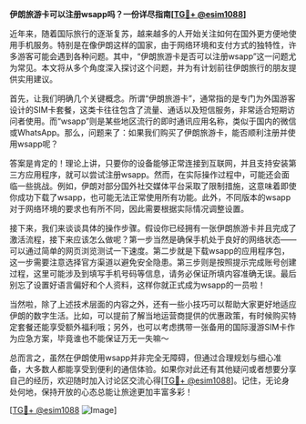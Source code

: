**伊朗旅游卡可以注册wsapp吗？一份详尽指南[[TG💪+ @esim1088](https://t.me/s/esim1088)]**

近年来，随着国际旅行的逐渐复苏，越来越多的人开始关注如何在国外更方便地使用手机服务。特别是在像伊朗这样的国家，由于网络环境和支付方式的独特性，许多游客可能会遇到各种问题。其中，“伊朗旅游卡是否可以注册wsapp”这一问题尤为常见。本文将从多个角度深入探讨这个问题，并为有计划前往伊朗旅行的朋友提供实用建议。

首先，让我们明确几个关键概念。所谓“伊朗旅游卡”，通常指的是专门为外国游客设计的SIM卡套餐，这类卡往往包含了流量、通话以及短信服务，非常适合短期访问者使用。而“wsapp”则是某些地区流行的即时通讯应用名称，类似于国内的微信或WhatsApp。那么，问题来了：如果我们购买了伊朗旅游卡，能否顺利注册并使用wsapp呢？

答案是肯定的！理论上讲，只要你的设备能够正常连接到互联网，并且支持安装第三方应用程序，就可以尝试注册wsapp。然而，在实际操作过程中，可能还会面临一些挑战。例如，伊朗对部分国外社交媒体平台采取了限制措施，这意味着即使你成功下载了wsapp，也可能无法正常使用所有功能。此外，不同版本的wsapp对于网络环境的要求也有所不同，因此需要根据实际情况调整设置。

接下来，我们来谈谈具体的操作步骤。假设你已经拥有一张伊朗旅游卡并且完成了激活流程，接下来应该怎么做呢？第一步当然是确保手机处于良好的网络状态——可以通过简单的网页浏览测试一下速度。第二步就是下载wsapp的应用程序包，这一步需要注意选择官方渠道以避免安全隐患。第三步则是按照提示完成账号创建过程，这里可能涉及到填写手机号码等信息，请务必保证所填内容准确无误。最后别忘了设置好语言偏好和个人资料，这样你就正式成为wsapp的一员啦！

当然啦，除了上述技术层面的内容之外，还有一些小技巧可以帮助大家更好地适应伊朗的数字生活。比如，可以提前了解当地运营商提供的优惠政策，有时候购买特定套餐还能享受额外福利哦；另外，也可以考虑携带一张备用的国际漫游SIM卡作为应急方案，毕竟谁也不能保证万无一失嘛～

总而言之，虽然在伊朗使用wsapp并非完全无障碍，但通过合理规划与细心准备，大多数人都能享受到便利的通信体验。如果你对此还有其他疑问或者想要分享自己的经历，欢迎随时加入讨论区交流心得[[TG💪+ @esim1088](https://t.me/s/esim1088)]。记住，无论身处何地，保持开放的心态总能让旅途更加丰富多彩！

[[TG💪+ @esim1088](https://t.me/s/esim1088) ![Image](https://i.postimg.cc/4NQfJmqS/Snipaste-2025-05-13-00-14-12.png)]